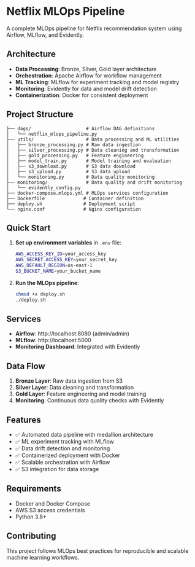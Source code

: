 # Netflix MLOps Pipeline

A complete MLOps pipeline for Netflix recommendation system using Airflow, MLflow, and Evidently.

## Architecture

- **Data Processing**: Bronze, Silver, Gold layer architecture
- **Orchestration**: Apache Airflow for workflow management
- **ML Tracking**: MLflow for experiment tracking and model registry
- **Monitoring**: Evidently for data and model drift detection
- **Containerization**: Docker for consistent deployment

## Project Structure

```
├── dags/                    # Airflow DAG definitions
│   └── netflix_mlops_pipeline.py
├── utils/                   # Data processing and ML utilities
│   ├── bronze_processing.py # Raw data ingestion
│   ├── silver_processing.py # Data cleaning and transformation
│   ├── gold_processing.py   # Feature engineering
│   ├── model_train.py       # Model training and evaluation
│   ├── s3_download.py       # S3 data download
│   ├── s3_upload.py         # S3 data upload
│   └── monitoring.py        # Data quality monitoring
├── monitoring/              # Data quality and drift monitoring
│   └── evidently_config.py
├── docker-compose.mlops.yml # MLOps services configuration
├── Dockerfile              # Container definition
├── deploy.sh               # Deployment script
└── nginx.conf              # Nginx configuration
```

## Quick Start

1. **Set up environment variables** in `.env` file:
   ```bash
   AWS_ACCESS_KEY_ID=your_access_key
   AWS_SECRET_ACCESS_KEY=your_secret_key
   AWS_DEFAULT_REGION=us-east-1
   S3_BUCKET_NAME=your_bucket_name
   ```

2. **Run the MLOps pipeline**:
   ```bash
   chmod +x deploy.sh
   ./deploy.sh
   ```

## Services

- **Airflow**: http://localhost:8080 (admin/admin)
- **MLflow**: http://localhost:5000
- **Monitoring Dashboard**: Integrated with Evidently

## Data Flow

1. **Bronze Layer**: Raw data ingestion from S3
2. **Silver Layer**: Data cleaning and transformation
3. **Gold Layer**: Feature engineering and model training
4. **Monitoring**: Continuous data quality checks with Evidently

## Features

- ✅ Automated data pipeline with medallion architecture
- ✅ ML experiment tracking with MLflow
- ✅ Data drift detection and monitoring
- ✅ Containerized deployment with Docker
- ✅ Scalable orchestration with Airflow
- ✅ S3 integration for data storage

## Requirements

- Docker and Docker Compose
- AWS S3 access credentials
- Python 3.8+

## Contributing

This project follows MLOps best practices for reproducible and scalable machine learning workflows.